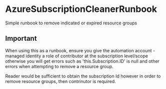 # AzureSubscriptionCleanerRunbook
Simple runbook to remove indicated or expired resource groups

## Important
When using this as a runbook, ensure you give the automation account - managed identity a role of contributor at the subscription level/scope
otherwise you will get errors such as 'this.Subscription.ID' is null and other errors when attempting to remove a resource group.

Reader would be sufficient to obtain the subscription Id however in order to remove resource groups, then contrinutor is required.

